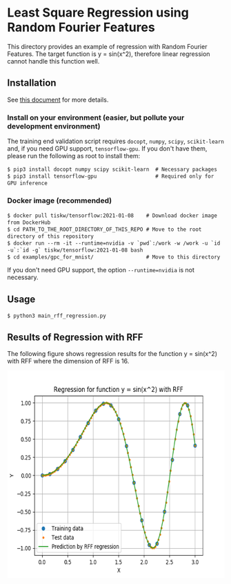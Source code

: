 # Least Square Regression using Random Fourier Features

This directory provides an example of regression with Random Fourier Features.
The target function is y = sin(x^2), therefore linear regression cannot handle this function well.


## Installation

See [this document](https://tiskw.gitbook.io/rfflearn/) for more details.

### Install on your environment (easier, but pollute your development environment)

The training end validation script requires `docopt`, `numpy`, `scipy`, `scikit-learn` and, if you need GPU support, `tensorflow-gpu`.
If you don't have them, please run the following as root to install them:

```console
$ pip3 install docopt numpy scipy scikit-learn  # Necessary packages
$ pip3 install tensorflow-gpu                   # Required only for GPU inference
```

### Docker image (recommended)

```console
$ docker pull tiskw/tensorflow:2021-01-08    # Download docker image from DockerHub
$ cd PATH_TO_THE_ROOT_DIRECTORY_OF_THIS_REPO # Move to the root directory of this repository
$ docker run --rm -it --runtime=nvidia -v `pwd`:/work -w /work -u `id -u`:`id -g` tiskw/tensorflow:2021-01-08 bash
$ cd examples/gpc_for_mnist/                 # Move to this directory
```

If you don't need GPU support, the option `--runtime=nvidia` is not necessary.


## Usage

```console
$ python3 main_rff_regression.py
```

## Results of Regression with RFF

The following figure shows regression results for the function y = sin(x^2) with RFF where the dimension of RFF is 16.

<div align="center">
  <img src="./figure_rff_regression.png" width="600" height="480" alt="Regression results for function y = sin(x^2) with RFF" />
</div>
